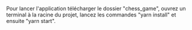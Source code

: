 Pour lancer l'application télécharger le dossier "chess_game", 
ouvrez un terminal à la racine du projet, 
lancez les commandes "yarn install" et ensuite "yarn start".